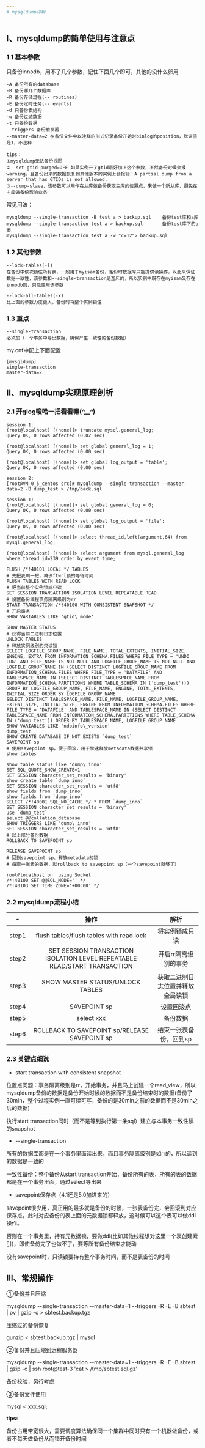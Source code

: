```yaml
---
# mysqldump详解
---
```


## Ⅰ、mysqldump的简单使用与注意点

### 1.1 基本参数
只备份innodb，用不了几个参数，记住下面几个即可，其他的没什么卵用
```
-A 备份所有的database
-B 备份哪几个数据库
-R 备份存储过程(-- routines)
-E 备份定时任务(-- events)
-d 只备份表结构
-w 备份过滤数据
-t 只备份数据
--triggers 备份触发器
--master-data=2 在备份文件中以注释的形式记录备份开始时binlog的position，默认值是1，不注释

tips：
①mysqldump无法备份视图
②--set-gtid-purged=OFF 如果实例开了gtid最好加上这个参数，不然备份时候会报warning，且备份出来的数据恢复到其他版本的实例上会报错：A partial dump from a server that has GTIDs is not allowed.
③--dump-slave，该参数可以用作在从库做备份获取主库的位置点，来做一个新从库，避免在主库做备份影响业务
```

常见用法：
```
mysqldump --single-transaction -B test a > backup.sql    备份test库和a库
mysqldump --single-transaction test a > backup.sql       备份test库下的a表
mysqldump --single-transaction test a -w "c=12"> backup.sql
```

### 1.2 其他参数
```
--lock-tables(-l)
在备份中依次锁住所有表，一般用于myisam备份，备份时数据库只能提供读操作，以此来保证数据一致性，该参数和--single-transaction是互斥的，所以实例中既存在myisam又存在innodb则，只能使用该参数

--lock-all-tables(-x)
比上面的参数力度更大，备份时将整个实例锁住
```
### 1.3 重点
```
--single-transaction 
必须加（一个事务中导出数据，确保产生一致性的备份数据）
```

my.cnf中配上下面配置
```
[mysqldump]
single-transaction
master-data=2
```

## Ⅱ、mysqldump实现原理剖析

### 2.1 开glog嗖哈一把看看嘛(*^__^*) 
```
session 1:
(root@localhost) [(none)]> truncate mysql.general_log;
Query OK, 0 rows affected (0.02 sec)

(root@localhost) [(none)]> set global general_log = 1;
Query OK, 0 rows affected (0.00 sec)

(root@localhost) [(none)]> set global log_output = 'table';
Query OK, 0 rows affected (0.00 sec)

session 2:
[root@VM_0_5_centos src]# mysqldump --single-transaction --master-data=2 -B dump_test > /tmp/back.sql

session 1:
(root@localhost) [(none)]> set global general_log = 0;
Query OK, 0 rows affected (0.00 sec)

(root@localhost) [(none)]> set global log_output = 'file';
Query OK, 0 rows affected (0.00 sec)

(root@localhost) [(none)]> select thread_id,left(argument,64) from mysql.general_log;

(root@localhost) [(none)]> select argument from mysql.general_log where thread_id=239 order by event_time;

FLUSH /*!40101 LOCAL */ TABLES
# 先把表刷一把，减少ftwrl锁的等待时间
FLUSH TABLES WITH READ LOCK
# 把当前整个实例锁成只读
SET SESSION TRANSACTION ISOLATION LEVEL REPEATABLE READ
# 设置备份线程事务隔离级别为rr
START TRANSACTION /*!40100 WITH CONSISTENT SNAPSHOT */
# 开启事务
SHOW VARIABLES LIKE 'gtid\_mode'                                                                     
SHOW MASTER STATUS
# 获得当前二进制日志位置
UNLOCK TABLES
# 释放实例级别的只读锁
SELECT LOGFILE_GROUP_NAME, FILE_NAME, TOTAL_EXTENTS, INITIAL_SIZE, ENGINE, EXTRA FROM INFORMATION_SCHEMA.FILES WHERE FILE_TYPE = 'UNDO LOG' AND FILE_NAME IS NOT NULL AND LOGFILE_GROUP_NAME IS NOT NULL AND LOGFILE_GROUP_NAME IN (SELECT DISTINCT LOGFILE_GROUP_NAME FROM INFORMATION_SCHEMA.FILES WHERE FILE_TYPE = 'DATAFILE' AND TABLESPACE_NAME IN (SELECT DISTINCT TABLESPACE_NAME FROM INFORMATION_SCHEMA.PARTITIONS WHERE TABLE_SCHEMA IN ('dump_test'))) GROUP BY LOGFILE_GROUP_NAME, FILE_NAME, ENGINE, TOTAL_EXTENTS, INITIAL_SIZE ORDER BY LOGFILE_GROUP_NAME 
SELECT DISTINCT TABLESPACE_NAME, FILE_NAME, LOGFILE_GROUP_NAME, EXTENT_SIZE, INITIAL_SIZE, ENGINE FROM INFORMATION_SCHEMA.FILES WHERE FILE_TYPE = 'DATAFILE' AND TABLESPACE_NAME IN (SELECT DISTINCT TABLESPACE_NAME FROM INFORMATION_SCHEMA.PARTITIONS WHERE TABLE_SCHEMA IN ('dump_test')) ORDER BY TABLESPACE_NAME, LOGFILE_GROUP_NAME                                                                 
SHOW VARIABLES LIKE 'ndbinfo\_version'                                                              
dump_test                                                                                           
SHOW CREATE DATABASE IF NOT EXISTS `dump_test`                                                      
SAVEPOINT sp
# 使用savepoint sp，便于回滚，用于快速释放metadata数据共享锁
show tables                                                                                          
show table status like 'dump\_inno'                                                                 
SET SQL_QUOTE_SHOW_CREATE=1                                                                         
SET SESSION character_set_results = 'binary'                                                        
show create table `dump_inno`                                                                       
SET SESSION character_set_results = 'utf8'                                                          
show fields from `dump_inno`                                                                        
show fields from `dump_inno`                                                                        
SELECT /*!40001 SQL_NO_CACHE */ * FROM `dump_inno`                                                  
SET SESSION character_set_results = 'binary'                                                        
use `dump_test`                                                                                     
select @@collation_database                                                                         
SHOW TRIGGERS LIKE 'dump\_inno'                                                                     
SET SESSION character_set_results = 'utf8'
# 以上部分备份数据
ROLLBACK TO SAVEPOINT sp                                                                             
RELEASE SAVEPOINT sp
# 回到savepoint sp，释放metadata的锁
# 每取一张表的数据，就rollback to savepoint sp（一个savepoint就够了）

root@localhost on  using Socket                                                                     
/*!40100 SET @@SQL_MODE='' */                                                                       
/*!40103 SET TIME_ZONE='+00:00' */                                                                  
```

### 2.2 mysqldump流程小结
|-|操作|解析|
|:-:|:-:|:-:|
|step1|flush tables/flush tables with read lock|将实例锁成只读|
|step2|SET SESSION TRANSACTION ISOLATION LEVEL REPEATABLE READ/START TRANSACTION|开启rr隔离级别的事务|
|step3|SHOW MASTER STATUS/UNLOCK TABLES|获取二进制日志位置并释放全局读锁|
|step4|SAVEPOINT sp|设置回滚点|
|step5|select xxx|备份数据|
|step6|ROLLBACK TO SAVEPOINT sp/RELEASE SAVEPOINT sp|结束一张表备份，回到sp|

### 2.3 关键点细说

- start transaction with consistent snapshot

位置点问题：事务隔离级别是rr，开始事务，并且马上创建一个read_view，所以mysqldump备份的数据是备份开始时候的数据而不是备份结束时的数据(备份了30min，整个过程实例一直可读可写，备份的是30min之前的数据而不是30min之后的数据)

执行start transaction同时（而不是等到执行第一条sql）建立与本事务一致性读的snapshot

- --single-transaction

所有的数据库都是在一个事务里面读出来，而且事务隔离级别是如rr的，所以读到的数据是一致的

一致性备份：整个备份从start transaction开始，备份所有的表，所有的表的数据都是在一个事务里面，通过select导出来

- savepoint保存点（4.1还是5.0加进来的）

savepoint很少用，真正用的最多就是备份的时候，一张表备份完，会回滚到对应保存点，此时对应备份的表上面的元数据锁都释放，这时候可以这个表可以做ddl操作。

否则在一个事务里，持有元数据锁，要做ddl(比如其他线程想对这里一个表创建索引)，即使备份完了也做不了，要等所有备份结束才能动

没有savepoint时，只读锁要持有整个事务时间，而不是表备份的时间

## Ⅲ、常规操作

①备份并且压缩

mysqldump --single-transaction --master-data=1 --triggers -R -E -B sbtest | pv | gzip -c > sbtest.backup.tgz

压缩过的备份恢复

gunzip < sbtest.backup.tgz | mysql

②备份并且压缩到远程服务器

mysqldump --single-transaction --master-data=1 --triggers -R -E -B sbtest | gzip -c | ssh root@test-3 'cat > /tmp/sbtest.sql.gz'

备份校验，另行考虑

③备份文件使用

mysql < xxx.sql;

**tips:**

备份占用带宽很大，需要调度算法确保同一个集群中同时只有一个机器做备份，或者不每天做备份从而错开备份时间
